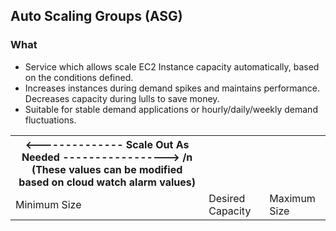 ## Auto Scaling Groups (ASG)

### What 
 - Service which allows scale EC2 Instance capacity automatically, based on the conditions defined.
 - Increases instances during demand spikes and maintains performance. Decreases capacity during lulls to save money.
 - Suitable for stable demand applications or hourly/daily/weekly demand fluctuations.

 <table>
 <tr>
 	<th><-------------- Scale Out As Needed -----------------> /n (These values can be modified based on cloud watch alarm values)</th>
 </tr>
 <tr>
 	<td>Minimum Size</td>
 	<td>Desired Capacity</td>
 	<td>Maximum Size</td>
 </tr>
 </table>
